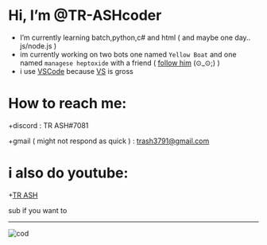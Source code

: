 # Hi, I’m @TR-ASHcoder
- I’m currently learning batch,python,c# and html ( and maybe one day.. js/node.js )
- im currently working on two bots one named `Yellow Boat` and one named `managese heptoxide` with a friend
( [follow him](https://github.com/ktehllama) (⊙_⊙;) ) 
- i use [VSCode](https://code.visualstudio.com/docs/?dv=win) because [VS](https://www.urbandictionary.com/define.php?term=you%20thought) is gross

# How to reach me: 

+discord : TR ASH#7081

+gmail ( might not respond as quick ) : trash3791@gmail.com

# i also do youtube:

+[TR ASH](https://youtube.com/channel/UCnCUHqT1Jo_JDEtfS07g42g)

sub if you want to








____

![cod](https://user-images.githubusercontent.com/90879002/154206054-41351009-0468-41f1-9708-04006dd02028.png)





